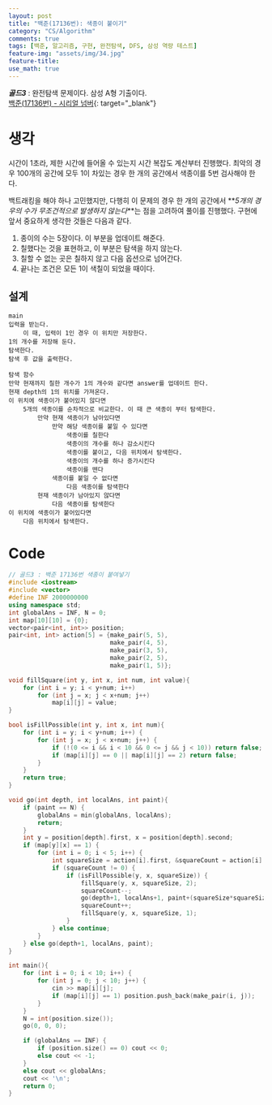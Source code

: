 ```yaml
---
layout: post
title: "백준(17136번): 색종이 붙이기"
category: "CS/Algorithm"
comments: true
tags: [백준, 알고리즘, 구현, 완전탐색, DFS, 삼성 역량 테스트]
feature-img: "assets/img/34.jpg"
feature-title:
use_math: true
---
```


**_골드3_** : 완전탐색 문제이다. 삼성 A형 기출이다.  
[백준(17136번) - 시리얼 넘버](https://www.acmicpc.net/problem/17136){: target="\_blank"}

# 생각

시간이 1초라, 제한 시간에 들어올 수 있는지 시간 복잡도 계산부터 진행했다. 최악의 경우 100개의 공간에 모두 1이 차있는 경우 한 개의 공간에서 색종이를 5번 검사해야 한다.

백트래킹을 해야 하나 고민했지만, 다행히 이 문제의 경우 한 개의 공간에서 **_5개의 경우의 수가 무조건적으로 발생하지 않는다_**는 점을 고려하여 풀이를 진행했다. 구현에 앞서 중요하게 생각한 것들은 다음과 같다.

1. 종이의 수는 5장이다. 이 부분을 업데이트 해준다.
2. 칠했다는 것을 표현하고, 이 부분은 탐색을 하지 않는다.
3. 칠할 수 없는 곳은 칠하지 않고 다음 옵션으로 넘어간다.
4. 끝나는 조건은 모든 1이 색칠이 되었을 때이다.

## 설계

```
main
입력을 받는다.
    이 때, 입력이 1인 경우 이 위치만 저장한다.
1의 개수를 저장해 둔다.
탐색한다.
탐색 후 값을 출력한다.

탐색 함수
만약 현재까지 칠한 개수가 1의 개수와 같다면 answer를 업데이트 한다.
현재 depth의 1의 위치를 가져온다.
이 위치에 색종이가 붙어있지 않다면
    5개의 색종이를 순차적으로 비교한다. 이 때 큰 색종이 부터 탐색한다.
        만약 현재 색종이가 남아있다면
            만약 해당 색종이를 붙일 수 있다면
                색종이를 칠한다
                색종이의 개수를 하나 감소시킨다
                색종이를 붙이고, 다음 위치에서 탐색한다.
                색종이의 개수를 하나 증가시킨다
                색종이를 뗀다
            색종이를 붙일 수 없다면
                다음 색종이를 탐색한다
        현재 색종이가 남아있지 않다면
            다음 색종이를 탐색한다
이 위치에 색종이가 붙어있다면
    다음 위치에서 탐색한다.

```

# Code

```c++
// 골드3 : 백준 17136번 색종이 붙여넣기
#include <iostream>
#include <vector>
#define INF 2000000000
using namespace std;
int globalAns = INF, N = 0;
int map[10][10] = {0};
vector<pair<int, int>> position;
pair<int, int> action[5] = {make_pair(5, 5),
                            make_pair(4, 5),
                            make_pair(3, 5),
                            make_pair(2, 5),
                            make_pair(1, 5)};

void fillSquare(int y, int x, int num, int value){
    for (int i = y; i < y+num; i++)
        for (int j = x; j < x+num; j++)
            map[i][j] = value;
}

bool isFillPossible(int y, int x, int num){
    for (int i = y; i < y+num; i++) {
        for (int j = x; j < x+num; j++) {
            if (!(0 <= i && i < 10 && 0 <= j && j < 10)) return false;
            if (map[i][j] == 0 || map[i][j] == 2) return false;
        }
    }
    return true;
}

void go(int depth, int localAns, int paint){
    if (paint == N) {
        globalAns = min(globalAns, localAns);
        return;
    }
    int y = position[depth].first, x = position[depth].second;
    if (map[y][x] == 1) {
        for (int i = 0; i < 5; i++) {
            int squareSize = action[i].first, &squareCount = action[i].second;
            if (squareCount != 0) {
                if (isFillPossible(y, x, squareSize)) {
                    fillSquare(y, x, squareSize, 2);
                    squareCount--;
                    go(depth+1, localAns+1, paint+(squareSize*squareSize));
                    squareCount++;
                    fillSquare(y, x, squareSize, 1);
                }
            } else continue;
        }
    } else go(depth+1, localAns, paint);
}

int main(){
    for (int i = 0; i < 10; i++) {
        for (int j = 0; j < 10; j++) {
            cin >> map[i][j];
            if (map[i][j] == 1) position.push_back(make_pair(i, j));
        }
    }
    N = int(position.size());
    go(0, 0, 0);

    if (globalAns == INF) {
        if (position.size() == 0) cout << 0;
        else cout << -1;
    }
    else cout << globalAns;
    cout << '\n';
    return 0;
}
```
